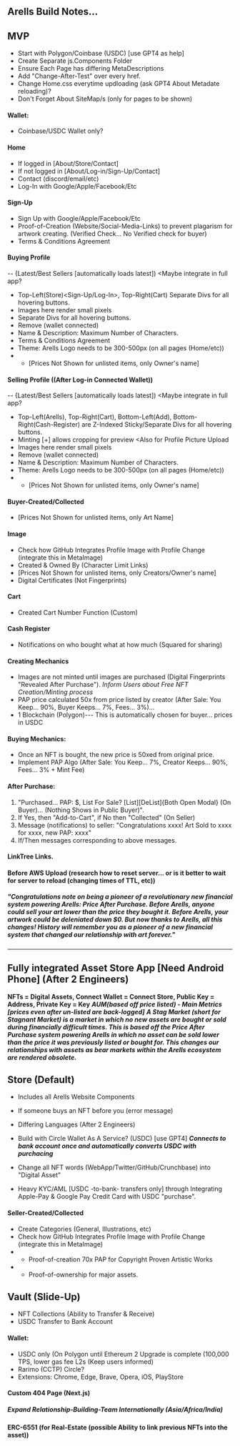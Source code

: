 ## Arells Build Notes...

## MVP

- Start with Polygon/Coinbase (USDC) [use GPT4 as help]
- Create Separate js.Components Folder
- Ensure Each Page has differing MetaDescriptions
- Add "Change-After-Test" over every href.
- Change Home.css everytime updloading (ask GPT4 About Metadate reloading)?
- Don't Forget About SiteMap/s (only for pages to be shown)

#### Wallet: 
- Coinbase/USDC Wallet only?

#### Home
- If logged in [About/Store/Contact]
- If not logged in [About/Log-in/Sign-Up/Contact]
- Contact (discord/email/etc)
- Log-In with Google/Apple/Facebook/Etc

#### Sign-Up
- Sign Up with Google/Apple/Facebook/Etc
- Proof-of-Creation (Website/Social-Media-Links) to prevent plagarism for artwork creating. (Verified Check... No Verified check for buyer)
- Terms & Conditions Agreement

#### Buying Profile
-- {Latest/Best Sellers [automatically loads latest]) <Maybe integrate in full app?
- Top-Left(Store)<Sign-Up/Log-In>, Top-Right(Cart)<Connect Wallet> Separate Divs for all hovering buttons.
- Images here render small pixels
- Separate Divs for all hovering buttons.
- Remove (wallet connected)
- Name & Description: Maximum Number of Characters.
- Terms & Conditions Agreement
- Theme: Arells Logo needs to be 300-500px (on all pages (Home/etc))
- - [Prices Not Shown for unlisted items, only Owner's name]
  
#### Selling Profile ((After Log-in Connected Wallet))
-- {Latest/Best Sellers [automatically loads latest]) <Maybe integrate in full app?
- Top-Left(Arells), Top-Right(Cart), Bottom-Left(Add), Bottom-Right(Cash-Register) are Z-Indexed Sticky/Separate Divs for all hovering buttons.
- Minting [+] allows cropping for preview <Also for Profile Picture Upload                                                             
- Images here render small pixels
- Remove (wallet connected)
- Name & Description: Maximum Number of Characters.
- Theme: Arells Logo needs to be 300-500px (on all pages (Home/etc))
- - [Prices Not Shown for unlisted items, only Owner's name]  
  
#### Buyer-Created/Collected
- [Prices Not Shown for unlisted items, only Art Name]

#### Image
- Check how GitHub Integrates Profile Image with Profile Change (integrate this in MetaImage)
- Created & Owned By (Character Limit Links)
- [Prices Not Shown for unlisted items, only Creators/Owner's name]  
- Digital Certificates (Not Fingerprints)

#### Cart
- Created Cart Number Function (Custom)   
  
#### Cash Register
- Notifications on who bought what at how much (Squared for sharing)  
                                                
#### Creating Mechanics
- Images are not minted until images are purchased (Digital Fingerprints "Revealed After Purchase"). *Inform Users about Free NFT Creation/Minting process*
- PAP price calculated 50x from price listed by creator (After Sale: You Keep... 90%, Buyer Keeps... 7%, Fees... 3%)...
- 1 Blockchain (Polygon)--- This is automatically chosen for buyer... prices in USDC
                                                
#### Buying Mechanics:
- Once an NFT is bought, the new price is 50xed from original price.
- Implement PAP Algo (After Sale: You Keep... 7%, Creator Keeps... 90%, Fees... 3% + Mint Fee)

#### After Purchase:
 1. "Purchased... PAP: $, List For Sale? [List][DeList]{Both Open Modal} (On Buyer)... (Nothing Shows in Public Buyer)".
 2. If Yes, then "Add-to-Cart", if No then "Collected" (On Seller)
 5. Message (notifications) to seller: "Congratulations xxxx! Art Sold to xxxx for xxxx, new PAP: xxxx"
 6. If/Then messages corresponding to above messages. 
 
#### LinkTree Links.

#### Before AWS Upload (research how to reset server... or is it better to wait for server to reload (changing times of TTL, etc))
  
##### "Congratulations note on being a pioneer of a revolutionary new financial system powering Arells: Price After Purchase. Before Arells, anyone could sell your art lower than the price they bought it. Before Arells, your artwork could be deleniated down $0. But now thanks to Arells, all this changes! History will remember you as a pioneer of a new financial system that changed our relationship with art forever." 
                                                
_____________________________________________________________________________________________________________________________
  
## Fully integrated Asset Store App [Need Android Phone] (After 2 Engineers)
**NFTs = Digital Assets, Connect Wallet = Connect Store, Public Key = Address, Private Key = Key**
***AUM(based off price listed) - Main Metrics [prices even after un-listed are back-logged]***
***A Stag Market (short for Stagnant Market) is a market in which no new assets are bought or sold during financially difficult times. This is based off the Price After Purchase system powering Arells in which no asset can be sold lower than the price it was previously listed or bought for. This changes our relationships with assets as bear markets within the Arells ecosystem are rendered obsolete.***

## Store (Default)
- Includes all Arells Website Components

- If someone buys an NFT before you (error message) 
- Differing Languages (After 2 Engineers)  
  
- Build with Circle Wallet As A Service? (USDC) [use GPT4] ***Connects to bank account once and automatically converts USDC with purchacing***                                           
- Change all NFT words (WebApp/Twitter/GitHub/Crunchbase) into "Digital Asset"
- Heavy KYC/AML [USDC -to-bank- transfers only] through Integrating Apple-Pay & Google Pay Credit Card with USDC "purchase".

#### Seller-Created/Collected
- Create Categories (General, Illustrations, etc)
- Check how GitHub Integrates Profile Image with Profile Change (integrate this in MetaImage)
- - Proof-of-creation 70x PAP for Copyright Proven Artistic Works
- - Proof-of-ownership for major assets.

## Vault (Slide-Up)
- NFT Collections (Ability to Transfer & Receive)
- USDC Transfer to Bank Account
  
#### Wallet:
- USDC only (On Polygon until Ethereum 2 Upgrade is complete (100,000 TPS, lower gas fee L2s (Keep users informed)
- Rarimo (CCTP) Circle?
- Extensions: Chrome, Edge, Brave, Opera, iOS, PlayStore
                                                
#### Custom 404 Page (Next.js)

##### Expand Relationship-Building-Team Internationally (Asia/Africa/India)

#### ERC-6551 (for Real-Estate (possible Ability to link previous NFTs into the asset))
